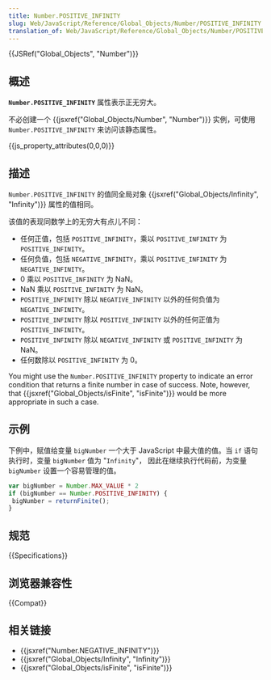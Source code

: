 ```yaml
---
title: Number.POSITIVE_INFINITY
slug: Web/JavaScript/Reference/Global_Objects/Number/POSITIVE_INFINITY
translation_of: Web/JavaScript/Reference/Global_Objects/Number/POSITIVE_INFINITY
---
```

{{JSRef("Global_Objects", "Number")}}

## 概述

**`Number.POSITIVE_INFINITY`** 属性表示正无穷大。

不必创建一个 {{jsxref("Global_Objects/Number", "Number")}} 实例，可使用 `Number.POSITIVE_INFINITY` 来访问该静态属性。

{{js_property_attributes(0,0,0)}}

## 描述

`Number.POSITIVE_INFINITY` 的值同全局对象 {{jsxref("Global_Objects/Infinity", "Infinity")}} 属性的值相同。

该值的表现同数学上的无穷大有点儿不同：

- 任何正值，包括 `POSITIVE_INFINITY`，乘以 `POSITIVE_INFINITY` 为 `POSITIVE_INFINITY`。
- 任何负值，包括 `NEGATIVE_INFINITY`，乘以 `POSITIVE_INFINITY` 为 `NEGATIVE_INFINITY`。
- 0 乘以 `POSITIVE_INFINITY` 为 NaN。
- NaN 乘以 `POSITIVE_INFINITY` 为 NaN。
- `POSITIVE_INFINITY` 除以 `NEGATIVE_INFINITY` 以外的任何负值为 `NEGATIVE_INFINITY`。
- `POSITIVE_INFINITY` 除以 `POSITIVE_INFINITY` 以外的任何正值为 `POSITIVE_INFINITY`。
- `POSITIVE_INFINITY` 除以 `NEGATIVE_INFINITY` 或 `POSITIVE_INFINITY` 为 NaN。
- 任何数除以 `POSITIVE_INFINITY` 为 0。

You might use the `Number.POSITIVE_INFINITY` property to indicate an error condition that returns a finite number in case of success. Note, however, that {{jsxref("Global_Objects/isFinite", "isFinite")}} would be more appropriate in such a case.

## 示例

下例中，赋值给变量 `bigNumber` 一个大于 JavaScript 中最大值的值。当 `if` 语句执行时，变量 `bigNumber` 值为 "`Infinity`"， 因此在继续执行代码前，为变量 `bigNumber` 设置一个容易管理的值。

```js
var bigNumber = Number.MAX_VALUE * 2
if (bigNumber == Number.POSITIVE_INFINITY) {
 bigNumber = returnFinite();
}
```

## 规范

{{Specifications}}

## 浏览器兼容性

{{Compat}}

## 相关链接

- {{jsxref("Number.NEGATIVE_INFINITY")}}
- {{jsxref("Global_Objects/Infinity", "Infinity")}}
- {{jsxref("Global_Objects/isFinite", "isFinite")}}
